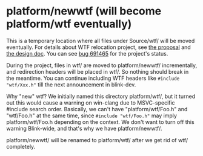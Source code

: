 # platform/newwtf (will become platform/wtf eventually)

This is a temporary location where all files under Source/wtf/ will be moved
eventually. For details about WTF relocation project, see
[the proposal](https://docs.google.com/document/d/1shS1IZe__auYxjm9FhPbTY2P01FbNTMYRh-nen5gkDo/edit?usp=sharing)
and
[the design doc](https://docs.google.com/document/d/1JK26H-1-cD9-s9QLvEfY55H2kgSxRFNPLfjs049Us5w/edit?usp=sharing).
You can see
[bug 691465](https://bugs.chromium.org/p/chromium/issues/detail?id=691465)
for the project's status.

During the project, files in wtf/ are moved to platform/newwtf/ incrementally,
and redirection headers will be placed in wtf/. So nothing should break in the
meantime. You can continue including WTF headers like `#include "wtf/Xxx.h"`
till the next announcement in blink-dev.

Why "new" wtf? We initially named this directory platform/wtf/, but it turned
out this would cause a warning on win-clang due to MSVC-specific #include
search order. Basically, we can't have "platform/wtf/Foo.h" and "wtf/Foo.h" at
the same time, since `#include "wtf/Foo.h"` may imply platform/wtf/Foo.h
depending on the context. We don't want to turn off this warning Blink-wide,
and that's why we have platform/newwtf/.

platform/newwtf/ will be renamed to platform/wtf/ after we get rid of wtf/
completely.
